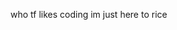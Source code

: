 who tf likes coding im just here to rice 

<!---
aetherspritee/aetherspritee is a ✨ special ✨ repository because its `README.md` (this file) appears on your GitHub profile.
You can click the Preview link to take a look at your changes.
--->
